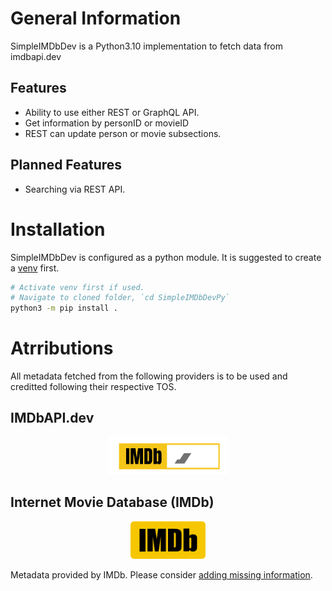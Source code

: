 # General Information
SimpleIMDbDev is a Python3.10 implementation to fetch data from imdbapi.dev

## Features
- Ability to use either REST or GraphQL API.
- Get information by personID or movieID
- REST can update person or movie subsections.

## Planned Features
- Searching via REST API.

# Installation
SimpleIMDbDev is configured as a python module. It is suggested to create a [venv](https://docs.python.org/3/library/venv.html) first.

```bash
# Activate venv first if used.
# Navigate to cloned folder, `cd SimpleIMDbDevPy`
python3 -m pip install .
```

# Atrributions

All metadata fetched from the following providers is to be used and creditted following their respective TOS.

## IMDbAPI.dev

<center><a href="https://imdbapi.dev"><img src="images/imdbapi.dev.svg" alt="IMDb API.dev Logo" title="IMDbAPI.dev" height="60"/></a></center>

## Internet Movie Database (IMDb)

<center><a href="https://imdb.com/"><img src="images/imdb.svg" alt="IMDb Logo" title="IMDb" height="60"/></a></center>


Metadata provided by IMDb. Please consider [adding missing information](https://help.imdb.com/article/contribution/contribution-information/adding-new-data/G6BXD2JFDCCETUF4).
